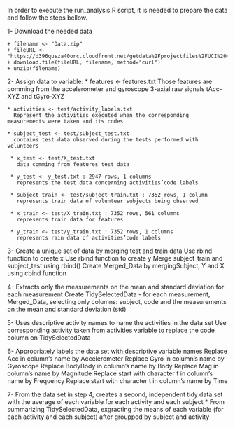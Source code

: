 
In order to execute the run_analysis.R script, it is needed to prepare the data and follow the steps bellow.

1-  Download the needed data

	+ filename <- "Data.zip"
	+ fileURL <- "https://d396qusza40orc.cloudfront.net/getdata%2Fprojectfiles%2FUCI%20HAR%20Dataset.zip"
  	+ download.file(fileURL, filename, method="curl")
  	+ unzip(filename)

 2- Assign data to variable:
 	* features <- features.txt
 	  Those features are comming from the accelerometer and gyroscope 3-axial raw signals tAcc-XYZ and tGyro-XYZ
 	  
 	* activities <- test/activity_labels.txt
 	  Represent the activities executed when the corresponding measurements were taken and its codes 
 	  
 	* subject_test <- test/subject_test.txt
 	  contains test data observed during the tests performed with volunteers

 	 * x_test <- test/X_test.txt
 	   data comming from features test data
	   
	 * y_test <- y_test.txt : 2947 rows, 1 columns
	   represents the test data concerning activities’code labels

	 * subject_train <- test/subject_train.txt : 7352 rows, 1 column
	   represents train data of volunteer subjects being observed

	 * x_train <- test/X_train.txt : 7352 rows, 561 columns
	   represents train data for features

	 * y_train <- test/y_train.txt : 7352 rows, 1 columns
	   represents rain data of activities’code labels

 3- Create a unique set of data by merging test and train data
	Use rbind function to create x 
	Use rbind function to create y
	Merge subject_train and subject_test using rbind()
	Create Merged_Data by mergingSubject, Y and X using cbind function

 4-  Extracts only the measurements on the mean and standard deviation for each measurement
	Create TidySelectedData - for each measurement, Merged_Data, selecting only columns: subject, code and the measurements on the mean and standard deviation (std)
	
 5- Uses descriptive activity names to name the activities in the data set
    Use corresponding activity taken from activities variable to replace the code column on TidySelectedData

 6- Appropriately labels the data set with descriptive variable names
	Replace Acc in column’s name by Accelerometer
	Replace Gyro in column’s name by Gyroscope
	Replace BodyBody in column’s name by Body
	Replace Mag in column’s name by Magnitude
	Replace start with character f in column’s name by Frequency
	Replace start with character t in column’s name by Time

 7- From the data set in step 4, creates a second, independent tidy data set with the average of each variable for each activity and each subject
    * From summarizing TidySelectedData, exgracting the means of each variable (for each activity and each subject) after groupped by subject and activity 


